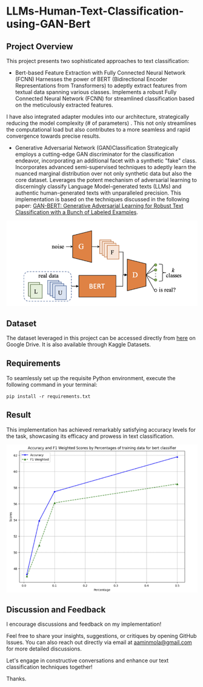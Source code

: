 # LLMs-Human-Text-Classification-using-GAN-Bert

## Project Overview

This project presents two sophisticated approaches to text classification:

* Bert-based Feature Extraction with Fully Connected Neural Network (FCNN)
Harnesses the power of BERT (Bidirectional Encoder Representations from Transformers) to adeptly extract features from textual data spanning various classes.
Implements a robust Fully Connected Neural Network (FCNN) for streamlined classification based on the meticulously extracted features.

I have also integrated adapter modules into our architecture, strategically reducing the model complexity (# of parameters) . This not only streamlines the computational load but also contributes to a more seamless and rapid convergence towards precise results.

* Generative Adversarial Network (GAN)Classification
Strategically employs a cutting-edge GAN discriminator for the classification endeavor, incorporating an additional facet with a synthetic "fake" class.
Incorporates advanced semi-supervised techniques to adeptly learn the nuanced marginal distribution over not only synthetic data but also the core dataset.
Leverages the potent mechanism of adversarial learning to discerningly classify Language Model-generated texts (LLMs) and authentic human-generated texts with unparalleled precision.
This implementation is based on the techniques discussed in the following paper: [GAN-BERT: Generative Adversarial Learning for Robust Text Classification with a Bunch of Labeled Examples](https://aclanthology.org/2020.acl-main.191/).


![alt text](<Plots/model_structure.png>)


## Dataset

The dataset leveraged in this project can be accessed directly from [here](https://drive.google.com/drive/folders/11YeloR2eTXcTzdwI04Z-M2QVvIeQAU6-) on Google Drive. It is also available through Kaggle Datasets.




## Requirements

To seamlessly set up the requisite Python environment, execute the following command in your terminal:

```
pip install -r requirements.txt
```
## Result

This implementation has achieved remarkably satisfying accuracy levels for the task, showcasing its efficacy and prowess in text classification.


![alt text](<Plots/Picture3.png>)


## Discussion and Feedback

I encourage discussions and feedback on my implementation!

Feel free to share your insights, suggestions, or critiques by opening GitHub Issues. You can also reach out directly via email at aaminmola@gmail.com for more detailed discussions.

Let's engage in constructive conversations and enhance our text classification techniques together!

Thanks.
